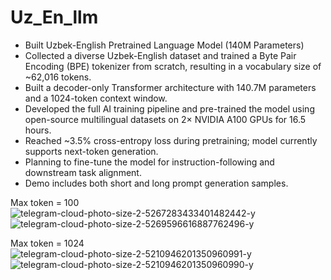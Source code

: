 # Uz_En_llm
- Built Uzbek-English Pretrained Language Model (140M Parameters)
- Collected a diverse Uzbek-English dataset and trained a Byte Pair Encoding (BPE) tokenizer from scratch, resulting in a vocabulary size of ~62,016 tokens.
- Built a decoder-only Transformer architecture with 140.7M parameters and a 1024-token context window.
- Developed the full AI training pipeline and pre-trained the model using open-source multilingual datasets on 2× NVIDIA A100 GPUs for 16.5 hours.
- Reached ~3.5% cross-entropy loss during pretraining; model currently supports next-token generation.
- Planning to fine-tune the model for instruction-following and downstream task alignment.
- Demo includes both short and long prompt generation samples.

Max token = 100
![telegram-cloud-photo-size-2-5267283433401482442-y](https://github.com/user-attachments/assets/3c581f31-427c-4cd5-9c76-367bc837f78b)
![telegram-cloud-photo-size-2-5269596616887762496-y](https://github.com/user-attachments/assets/404f5e64-99c5-4258-9305-d32c1d3c83a1)

Max token = 1024
![telegram-cloud-photo-size-2-5210946201350960991-y](https://github.com/user-attachments/assets/4bf2d6bd-68d7-45ee-8860-705403961da7)
![telegram-cloud-photo-size-2-5210946201350960990-y](https://github.com/user-attachments/assets/8bc4fda5-cc6f-4ebb-b420-c30f92ef297e)

